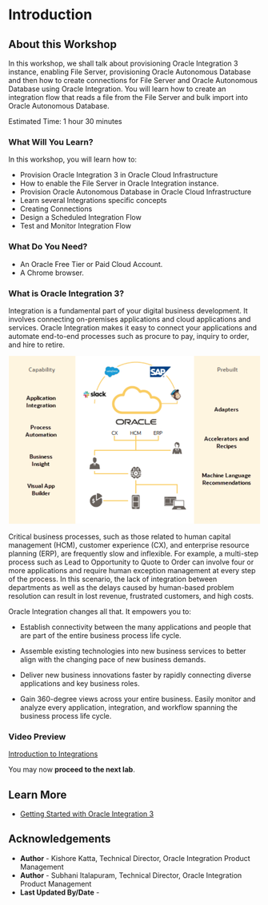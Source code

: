 # Introduction

## About this Workshop

In this workshop, we shall talk about provisioning Oracle Integration 3 instance, enabling File Server, provisioning Oracle Autonomous Database and then how to create  connections for File Server and Oracle Autonomous Database using Oracle Integration. You will learn how to create an integration flow that reads a file from the File Server and bulk import into Oracle Autonomous Database.

Estimated Time: 1 hour 30 minutes

### What Will You Learn?

In this workshop, you will learn how to:

* Provision Oracle Integration 3 in Oracle Cloud Infrastructure
* How to enable the File Server in Oracle Integration instance.
* Provision Oracle Autonomous Database in Oracle Cloud Infrastructure
* Learn several Integrations specific concepts
* Creating Connections
* Design a Scheduled Integration Flow
* Test and Monitor Integration Flow

### What Do You Need?

* An Oracle Free Tier or Paid Cloud Account.
* A Chrome browser.

### What is Oracle Integration 3?

Integration is a fundamental part of your digital business development. It involves connecting on-premises applications and cloud applications and services. Oracle Integration makes it easy to connect your applications and automate end-to-end processes such as procure to pay, inquiry to order, and hire to retire.

![Connect and Automate](./images/connect-and-automate.png)

Critical business processes, such as those related to human capital management (HCM), customer experience (CX), and enterprise resource planning (ERP), are frequently slow and inflexible. For example, a multi-step process such as Lead to Opportunity to Quote to Order can involve four or more applications and require human exception management at every step of the process. In this scenario, the lack of integration between departments as well as the delays caused by human-based problem resolution can result in lost revenue, frustrated customers, and high costs.

Oracle Integration changes all that. It empowers you to:

  - Establish connectivity between the many applications and people that are part of the entire business process life cycle.

  - Assemble existing technologies into new business services to better align with the changing pace of new business demands.

  - Deliver new business innovations faster by rapidly connecting diverse applications and key business roles.

  - Gain 360-degree views across your entire business. Easily monitor and analyze every application, integration, and workflow spanning the business process life cycle.

### Video Preview

  [Introduction to Integrations](youtube:avAbtEYbWeQ)

You may now **proceed to the next lab**.

## Learn More

* [Getting Started with Oracle Integration 3](https://docs.oracle.com/en/cloud/paas/application-integration/index.html)

## Acknowledgements
* **Author** - Kishore Katta, Technical Director, Oracle Integration Product Management
* **Author** - Subhani Italapuram, Technical Director, Oracle Integration Product Management
* **Last Updated By/Date** -
